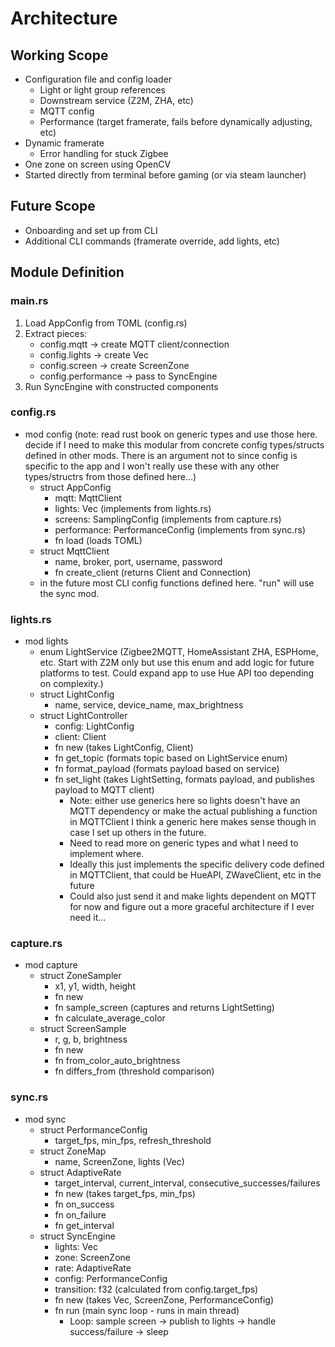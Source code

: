 # Architecture

## Working Scope
- Configuration file and config loader
  - Light or light group references
  - Downstream service (Z2M, ZHA, etc)
  - MQTT config
  - Performance (target framerate, fails before dynamically adjusting, etc)
- Dynamic framerate
  - Error handling for stuck Zigbee
- One zone on screen using OpenCV
- Started directly from terminal before gaming (or via steam launcher)

## Future Scope
- Onboarding and set up from CLI
- Additional CLI commands (framerate override, add lights, etc)

## Module Definition
### main.rs
1. Load AppConfig from TOML (config.rs)
2. Extract pieces:
   - config.mqtt → create MQTT client/connection
   - config.lights → create Vec<LightController>
   - config.screen → create ScreenZone
   - config.performance → pass to SyncEngine
3. Run SyncEngine with constructed components

### config.rs
- mod config (note: read rust book on generic types and use those here. decide if I need to make this modular from concrete config types/structs defined in other mods. There is an argument not to since config is specific to the app and I won't really use these with any other types/structrs from those defined here...)
  - struct AppConfig
    - mqtt: MqttClient
    - lights: Vec<LightConfig> (implements from lights.rs)
    - screens: SamplingConfig (implements from capture.rs)
    - performance: PerformanceConfig (implements from sync.rs)
    - fn load (loads TOML)
  - struct MqttClient
    - name, broker, port, username, password
    - fn create_client (returns Client and Connection)
  - in the future most CLI config functions defined here. "run" will use the sync mod.

### lights.rs
- mod lights
  - enum LightService (Zigbee2MQTT, HomeAssistant ZHA, ESPHome, etc. Start with Z2M only but use this enum and add logic for future platforms to test. Could expand app to use Hue API too depending on complexity.)
  - struct LightConfig
    - name, service, device_name, max_brightness
  - struct LightController
    - config: LightConfig
    - client: Client
    - fn new (takes LightConfig, Client)
    - fn get_topic (formats topic based on LightService enum)
    - fn format_payload (formats payload based on service)
    - fn set_light (takes LightSetting, formats payload, and publishes payload to MQTT client)
      - Note: either use generics here so lights doesn't have an MQTT dependency or make the actual publishing a function in MQTTClient I think a generic here makes sense though in case I set up others in the future.
      - Need to read more on generic types and what I need to implement where.
      - Ideally this just implements the specific delivery code defined in MQTTClient, that could be HueAPI, ZWaveClient, etc in the future
      - Could also just send it and make lights dependent on MQTT for now and figure out a more graceful architecture if I ever need it...

### capture.rs
- mod capture
  - struct ZoneSampler
    - x1, y1, width, height
    - fn new
    - fn sample_screen (captures and returns LightSetting)
    - fn calculate_average_color
  - struct ScreenSample
    - r, g, b, brightness
    - fn new
    - fn from_color_auto_brightness
    - fn differs_from (threshold comparison)

### sync.rs
- mod sync
  - struct PerformanceConfig
    - target_fps, min_fps, refresh_threshold
  - struct ZoneMap
    - name, ScreenZone, lights (Vec<LightController>)
  - struct AdaptiveRate
    - target_interval, current_interval, consecutive_successes/failures
    - fn new (takes target_fps, min_fps)
    - fn on_success
    - fn on_failure
    - fn get_interval
  - struct SyncEngine
    - lights: Vec<LightController>
    - zone: ScreenZone
    - rate: AdaptiveRate
    - config: PerformanceConfig
    - transition: f32 (calculated from config.target_fps)
    - fn new (takes Vec<LightController>, ScreenZone, PerformanceConfig)
    - fn run (main sync loop - runs in main thread)
      - Loop: sample screen → publish to lights → handle success/failure → sleep
